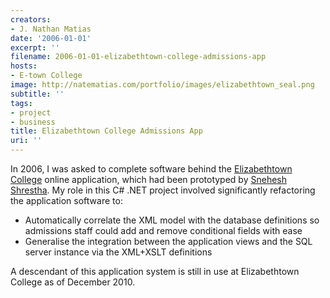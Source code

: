 ```yaml
---
creators:
- J. Nathan Matias
date: '2006-01-01'
excerpt: ''
filename: 2006-01-01-elizabethtown-college-admissions-app
hosts:
- E-town College
image: http://natematias.com/portfolio/images/elizabethtown_seal.png
subtitle: ''
tags:
- project
- business
title: Elizabethtown College Admissions App
uri: ''
---
```


In 2006, I was asked to complete software behind the <a href="http://etown.edu/">Elizabethtown College</a> online application, which had been prototyped by <a href="http://www.linkedi<p>n.com/in/snehesh">Snehesh Shrestha</a>. My role in this C# .NET project involved significantly refactoring the application software to:</p>
<ul><li> Automatically correlate the XML model with the database definitions so admissions staff could add and remove conditional fields with ease</li>
<li> Generalise the integration between the application views and the SQL server instance via the XML+XSLT definitions </li></ul>
<p>A descendant of this application system is still in use at Elizabethtown College as of December 2010.</p>